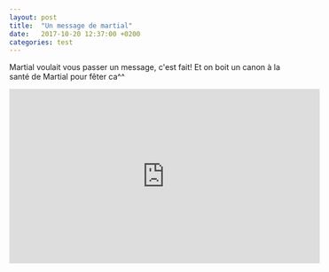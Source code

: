 ```yaml
---
layout: post
title:  "Un message de martial"
date:   2017-10-20 12:37:00 +0200
categories: test
---
```

Martial voulait vous passer un message, c'est fait!
Et on boit un canon à la santé de Martial pour fêter ca^^

<iframe width="560" height="315" src="https://www.youtube.com/embed/-xSaD4pJZqg" frameborder="0" allowfullscreen></iframe>
